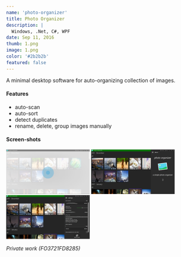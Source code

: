 ```yaml
---
name: 'photo-organizer'
title: Photo Organizer
description: |
  Windows, .Net, C#, WPF
date: Sep 11, 2016
thumb: 1.png
image: 1.png
color: '#2b2b2b'
featured: false
---
```


A minimal desktop software for auto-organizing collection of images.

#### Features

- auto-scan
- auto-sort
- detect duplicates
- rename, delete, group images manually

#### Screen-shots

[<img src="0.png" width="225">](0.png)
[<img src="1.png" width="225">](1.png)
[<img src="2.png" width="225">](2.png)

*Private work (FO3721FD8285)*